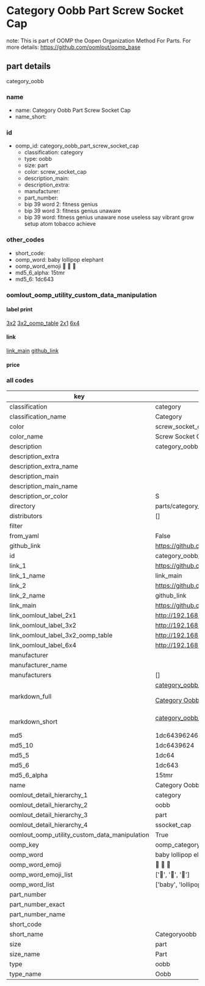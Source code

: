 # Category Oobb Part Screw Socket Cap  

note: This is part of OOMP the Oopen Organization Method For Parts. For more details: https://github.com/oomlout/oomp_base

##  part details



category_oobb

### name
* name: Category Oobb Part Screw Socket Cap
* name_short: 
### id
* oomp_id: category_oobb_part_screw_socket_cap
  * classification: category
  * type: oobb
  * size: part
  * color: screw_socket_cap
  * description_main: 
  * description_extra: 
  * manufacturer: 
  * part_number: 
  * bip 39 word 2: fitness genius
  * bip 39 word 3: fitness genius unaware
  * bip 39 word: fitness genius unaware nose useless say vibrant grow setup atom tobacco achieve

### other_codes
* short_code: 
* oomp_word: baby lollipop elephant
* oomp_word_emoji :baby: :lollipop: :elephant:
* md5_6_alpha: 15tmr
* md5_6: 1dc643






### oomlout_oomp_utility_custom_data_manipulation
#### label print
[3x2](http://192.168.1.245:1112/?label=oomp%2015tmr)
[3x2_oomp_table](http://192.168.1.107:1112/?label=oomp%2015tmr)
[2x1](http://192.168.1.242:1112/?label=oomp%2015tmr)
[6x4](http://192.168.1.55:1112/?label=oomp%2015tmr)    

#### link

[link_main](https://github.com/oomlout/oomlout_oomp_current_version_messy/tree/main/parts/category_oobb_part_screw_socket_cap) [github_link](https://github.com/oomlout/oomlout_oomp_part_src/tree/main/parts/category_oobb_part_screw_socket_cap)                             

#### price







### all codes 
| key | value |  
| --- | --- |  
| classification | category |  
| classification_name | Category |  
| color | screw_socket_cap |  
| color_name | Screw Socket Cap |  
| description | category_oobb |  
| description_extra |  |  
| description_extra_name |  |  
| description_main |  |  
| description_main_name |  |  
| description_or_color | S  |  
| directory | parts/category_oobb_part_screw_socket_cap |  
| distributors | [] |  
| filter |  |  
| from_yaml | False |  
| github_link | https://github.com/oomlout/oomlout_oomp_part_src/tree/main/parts/category_oobb_part_screw_socket_cap |  
| id | category_oobb_part_screw_socket_cap |  
| link_1 | https://github.com/oomlout/oomlout_oomp_current_version_messy/tree/main/parts/category_oobb_part_screw_socket_cap |  
| link_1_name | link_main |  
| link_2 | https://github.com/oomlout/oomlout_oomp_part_src/tree/main/parts/category_oobb_part_screw_socket_cap |  
| link_2_name | github_link |  
| link_main | https://github.com/oomlout/oomlout_oomp_current_version_messy/tree/main/parts/category_oobb_part_screw_socket_cap |  
| link_oomlout_label_2x1 | http://192.168.1.242:1112/?label=oomp%2015tmr |  
| link_oomlout_label_3x2 | http://192.168.1.245:1112/?label=oomp%2015tmr |  
| link_oomlout_label_3x2_oomp_table | http://192.168.1.107:1112/?label=oomp%2015tmr |  
| link_oomlout_label_6x4 | http://192.168.1.55:1112/?label=oomp%2015tmr |  
| manufacturer |  |  
| manufacturer_name |  |  
| manufacturers | [] |  
| markdown_full | [category_oobb_part_screw_socket_cap](https://github.com/oomlout/oomlout_oomp_current_version_messy/tree/main/parts/category_oobb_part_screw_socket_cap)<br>[](https://github.com/oomlout/oomlout_oomp_current_version_messy/tree/main/parts/category_oobb_part_screw_socket_cap)<br>[Category Oobb Part Screw Socket Cap](https://github.com/oomlout/oomlout_oomp_current_version_messy/tree/main/parts/category_oobb_part_screw_socket_cap)<br><br> |  
| markdown_short | [category_oobb_part_screw_socket_cap](https://github.com/oomlout/oomlout_oomp_current_version_messy/tree/main/parts/category_oobb_part_screw_socket_cap)<br><br> |  
| md5 | 1dc6439624671e6efff80967d8d83abf |  
| md5_10 | 1dc6439624 |  
| md5_5 | 1dc64 |  
| md5_6 | 1dc643 |  
| md5_6_alpha | 15tmr |  
| name | Category Oobb Part Screw Socket Cap |  
| oomlout_detail_hierarchy_1 | category |  
| oomlout_detail_hierarchy_2 | oobb |  
| oomlout_detail_hierarchy_3 | part |  
| oomlout_detail_hierarchy_4 | ssocket_cap |  
| oomlout_oomp_utility_custom_data_manipulation | True |  
| oomp_key | oomp_category_oobb_part_screw_socket_cap |  
| oomp_word | baby lollipop elephant |  
| oomp_word_emoji | :baby: :lollipop: :elephant: |  
| oomp_word_emoji_list | [':baby:', ':lollipop:', ':elephant:'] |  
| oomp_word_list | ['baby', 'lollipop', 'elephant'] |  
| part_number |  |  
| part_number_exact |  |  
| part_number_name |  |  
| short_code |  |  
| short_name | Categoryoobb |  
| size | part |  
| size_name | Part |  
| type | oobb |  
| type_name | Oobb |  
